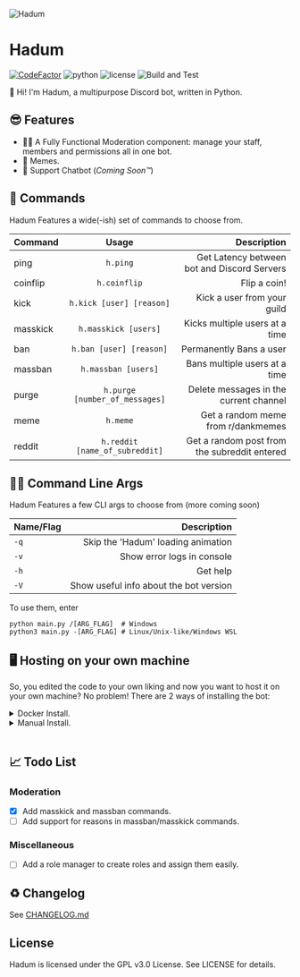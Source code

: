 ![Hadum](https://github.com/shadawcraw/Hadum/blob/master/assets/logo.png)

# Hadum

[![CodeFactor](https://www.codefactor.io/repository/github/hadumdev/hadum-bot/badge)](https://www.codefactor.io/repository/github/shadawcraw/hadum-bot) ![python](https://img.shields.io/static/v1?label=python&message=^3.8&color=blue) ![license](https://img.shields.io/static/v1?label=license&message=GPL-3.0&color=success) ![Build and Test](https://github.com/HadumDev/Hadum-Bot/actions/workflows/run_tests.yml/badge.svg)

👋 Hi! I'm Hadum, a multipurpose Discord bot, written in Python.

## 😎 Features

- 👨‍⚖️ A Fully Functional Moderation component: manage your staff, members and permissions all in one bot.
- 🗿 Memes.
- 🤖 Support Chatbot (_Coming Soon™_)

## 👻 Commands

Hadum Features a wide(-ish) set of commands to choose from.

| Command  |             Usage              |                                  Description |
| :------- | :----------------------------: | -------------------------------------------: |
| ping     |            `h.ping`            |  Get Latency between bot and Discord Servers |
| coinflip |          `h.coinflip`          |                                 Flip a coin! |
| kick     |    `h.kick [user] [reason]`    |                  Kick a user from your guild |
| masskick |      `h.masskick [users]`      |               Kicks multiple users at a time |
| ban      |    `h.ban [user] [reason]`     |                      Permanently Bans a user |
| massban  |      `h.massban [users]`       |                Bans multiple users at a time |
| purge    | `h.purge [number_of_messages]` |       Delete messages in the current channel |
| meme     |            `h.meme`            |           Get a random meme from r/dankmemes |
| reddit   | `h.reddit [name_of_subreddit]` | Get a random post from the subreddit entered |

## 👩‍💻 Command Line Args

Hadum Features a few CLI args to choose from (more coming soon)

| Name/Flag |                        Description |
| :-------- | ---------------------------------: |
| `-q`      | Skip the 'Hadum' loading animation |
| `-v`      |         Show error logs in console |
| `-h`      |                           Get help |
| `-V`      | Show useful info about the bot version  |

To use them, enter

```shell
python main.py /[ARG_FLAG]  # Windows
python3 main.py -[ARG_FLAG] # Linux/Unix-like/Windows WSL
```

## 🖥 Hosting on your own machine

So, you edited the code to your own liking and now you want to host it on your own machine? No problem! There are 2 ways of installing the bot:

<details>
   <summary>Docker Install.</summary>

   1. For a Docker Installation, edit the following lines in your Dockerfile:

      1. Line 16: Replace the brackets and text inside with your own [Discord Bot Token](https://discord.com/developers/applications)

      2. Line 18 & 19: Replace the brackets and text inside with your own [Reddit Application Secret and ID](https://www.geeksforgeeks.org/how-to-get-client_id-and-client_secret-for-python-reddit-api-registration/)

      3. Line 20: Replace the brackets and text inside with your own Reddit Username (don't include 'u/  '!!)

   2. Then, you can build the bot using the following command:
   ```shell
   $ docker build .
   ```

</details>

<details>
   <summary>Manual Install.</summary>

   1. For a manual install, follow these instructions (**NOTE: All the commands that will be mentionned are for Linux only.**):
      
      1. Clone the repository using the following commands:
      ```shell
      $ git clone https://github.com/shadawcraw/Hadum-Bot.git  # Clone the repository
      $ cd Hadum-Bot  # Access the repository's folder
      ``` 

      2. Create a file named '.env' in the root folder of the project with the following command:
      ```shell
      $ touch .env
      ```

      3. Enter the following text inside the file we just created (replace the brackets and text inside with your own info.):
      ```shell
      $ echo TOKEN=[YOUR_DISCORD_BOT_TOKEN] > .env
      $ echo REDDIT_CLIENT_SECRET=[YOUR_REDDIT_APPLICATION_SECRET] > .env
      $ echo REDDIT_CLIENT_ID=[YOUR_REDDIT_APPLICATION_ID] > .env
      ```
      Find out your Reddit Application ID & Secret [with this guide!](https://www.geeksforgeeks.org/how-to-get-client_id-and-client_secret-for-python-reddit-api-registration/)

      4. Install the dependencies using pip (Python ^3.8 required)
      ```shell
      $ pip3 install --no-cache-dir -r requirements.txt
      ```

      5. After that, you're all set! You can now run the bot using the following command:
      ```shell
      $ cd src/
      $ python3 main.py -v
      ```

</details>
</br>

## 📈 Todo List

### Moderation

- [x] Add masskick and massban commands.
- [ ] Add support for reasons in massban/masskick commands.

### Miscellaneous

- [ ] Add a role manager to create roles and assign them easily.

## ♻ Changelog

See [CHANGELOG.md](https://github.com/shadawcraw/Hadum/blob/master/CHANGELOG.md)

## License

Hadum is licensed under the GPL v3.0 License. See LICENSE for details.
